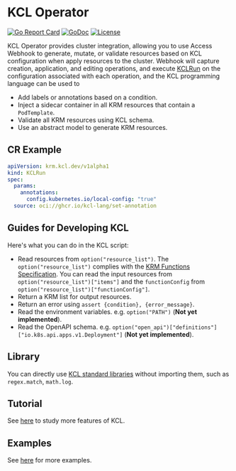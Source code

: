 # KCL Operator

[![Go Report Card](https://goreportcard.com/badge/kcl-lang.io/kcl-operator)](https://goreportcard.com/report/kcl-lang.io/kcl-operator)
[![GoDoc](https://godoc.org/kcl-lang.io/kcl-operator?status.svg)](https://godoc.org/kcl-lang.io/kcl-operator)
[![License](https://img.shields.io/badge/License-Apache%202.0-blue.svg)](https://kcl-lang.io/kcl-operator/blob/main/LICENSE)

KCL Operator provides cluster integration, allowing you to use Access Webhook to generate, mutate, or validate resources based on KCL configuration when apply resources to the cluster. Webhook will capture creation, application, and editing operations, and execute [KCLRun](https://github.com/kcl-lang/krm-kcl) on the configuration associated with each operation, and the KCL programming language can be used to

+ Add labels or annotations based on a condition.
+ Inject a sidecar container in all KRM resources that contain a `PodTemplate`.
+ Validate all KRM resources using KCL schema.
+ Use an abstract model to generate KRM resources.

## CR Example

```yaml
apiVersion: krm.kcl.dev/v1alpha1
kind: KCLRun
spec:
  params:
    annotations:
      config.kubernetes.io/local-config: "true"
  source: oci://ghcr.io/kcl-lang/set-annotation
```

## Guides for Developing KCL

Here's what you can do in the KCL script:

+ Read resources from `option("resource_list")`. The `option("resource_list")` complies with the [KRM Functions Specification](https://github.com/kubernetes-sigs/kustomize/blob/master/cmd/config/docs/api-conventions/functions-spec.md#krm-functions-specification). You can read the input resources from `option("resource_list")["items"]` and the `functionConfig` from `option("resource_list")["functionConfig"]`.
+ Return a KRM list for output resources.
+ Return an error using `assert {condition}, {error_message}`.
+ Read the environment variables. e.g. `option("PATH")` (**Not yet implemented**).
+ Read the OpenAPI schema. e.g. `option("open_api")["definitions"]["io.k8s.api.apps.v1.Deployment"]` (**Not yet implemented**).

## Library

You can directly use [KCL standard libraries](https://kcl-lang.io/docs/reference/model/overview) without importing them, such as `regex.match`, `math.log`.

## Tutorial

See [here](https://kcl-lang.io/docs/reference/lang/tour) to study more features of KCL.

## Examples

See [here](https://github.com/kcl-lang/krm-kcl/tree/main/examples) for more examples.

